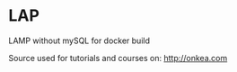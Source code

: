 # LAP
LAMP without mySQL for docker build

Source used for tutorials and courses on:
http://onkea.com
